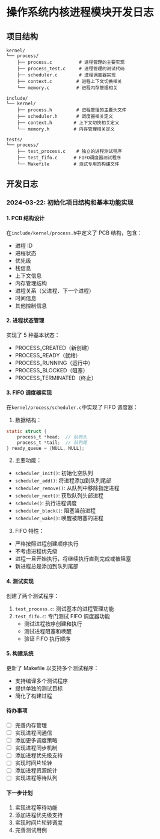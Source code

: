 # 操作系统内核进程模块开发日志

## 项目结构

```
kernel/
└── process/
    ├── process.c          # 进程管理的主要实现
    ├── process_test.c     # 进程管理的测试代码
    ├── scheduler.c        # 进程调度器实现
    ├── context.c         # 进程上下文切换相关
    └── memory.c          # 进程内存管理相关

include/
└── kernel/
    ├── process.h         # 进程管理的主要头文件
    ├── scheduler.h       # 调度器相关定义
    ├── context.h        # 上下文切换相关定义
    └── memory.h         # 内存管理相关定义

tests/
└── process/
    ├── test_process.c    # 独立的进程测试程序
    ├── test_fifo.c      # FIFO调度器测试程序
    └── Makefile         # 测试专用的构建文件
```

## 开发日志

### 2024-03-22: 初始化项目结构和基本功能实现

#### 1. PCB 结构设计

在`include/kernel/process.h`中定义了 PCB 结构，包含：

- 进程 ID
- 进程状态
- 优先级
- 栈信息
- 上下文信息
- 内存管理结构
- 进程关系（父进程、下一个进程）
- 时间信息
- 其他控制信息

#### 2. 进程状态管理

实现了 5 种基本状态：

- PROCESS_CREATED（新创建）
- PROCESS_READY（就绪）
- PROCESS_RUNNING（运行中）
- PROCESS_BLOCKED（阻塞）
- PROCESS_TERMINATED（终止）

#### 3. FIFO 调度器实现

在`kernel/process/scheduler.c`中实现了 FIFO 调度器：

1. 数据结构：

```c
static struct {
    process_t *head;  // 队列头
    process_t *tail;  // 队列尾
} ready_queue = {NULL, NULL};
```

2. 主要功能：

- `scheduler_init()`: 初始化空队列
- `scheduler_add()`: 将进程添加到队列尾部
- `scheduler_remove()`: 从队列中移除指定进程
- `scheduler_next()`: 获取队列头部进程
- `schedule()`: 执行进程调度
- `scheduler_block()`: 阻塞当前进程
- `scheduler_wake()`: 唤醒被阻塞的进程

3. FIFO 特性：

- 严格按照进程创建顺序执行
- 不考虑进程优先级
- 进程一旦开始执行，将继续执行直到完成或被阻塞
- 新进程总是添加到队列尾部

#### 4. 测试实现

创建了两个测试程序：

1. `test_process.c`: 测试基本的进程管理功能
2. `test_fifo.c`: 专门测试 FIFO 调度器功能
   - 测试进程按序创建和执行
   - 测试进程阻塞和唤醒
   - 验证 FIFO 执行顺序

#### 5. 构建系统

更新了 Makefile 以支持多个测试程序：

- 支持编译多个测试程序
- 提供单独的测试目标
- 简化了构建过程

#### 待办事项

- [ ] 完善内存管理
- [ ] 实现进程间通信
- [ ] 添加更多调度策略
- [ ] 实现进程同步机制
- [ ] 添加进程优先级支持
- [ ] 实现时间片轮转
- [ ] 添加进程资源统计
- [ ] 实现进程等待队列

#### 下一步计划

1. 实现进程等待功能
2. 添加进程优先级支持
3. 实现时间片轮转调度
4. 完善测试用例
